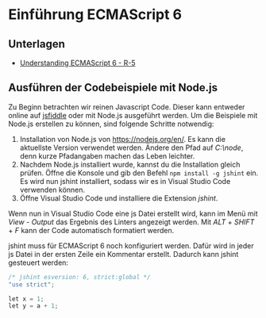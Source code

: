# Einführung ECMAScript 6 

## Unterlagen
- [Understanding ECMAScript 6 - R-5](http://www.r-5.org/files/books/computers/languages/escss/fp/Nicholas_C_Zakas-Understanding_ECMAScript_6-EN.pdf)

## Ausführen der Codebeispiele mit Node.js
Zu Beginn betrachten wir reinen Javascript Code. Dieser kann entweder online auf [jsfiddle](https://jsfiddle.net/)
oder mit Node.js ausgeführt werden. Um die Beispiele mit Node.js erstellen zu können, sind folgende 
Schritte notwendig:
1. Installation von Node.js von https://nodejs.org/en/. Es kann die aktuellste Version verwendet werden.
   Ändere den Pfad auf *C:\node*, denn kurze Pfadangaben machen das Leben leichter.
1. Nachdem Node.js installiert wurde, kannst du die Installation gleich prüfen. Öffne die Konsole und
   gib den Befehl `npm install -g jshint` ein. Es wird nun jshint installiert, sodass wir es in Visual
   Studio Code verwenden können.
1. Öffne Visual Studio Code und installiere die Extension *jshint*. 

Wenn nun in Visual Studio Code eine js Datei erstellt wird, kann im Menü mit *View* - *Output* das 
Ergebnis des Linters angezeigt werden. Mit *ALT* + *SHIFT* + *F* kann der Code automatisch formatiert
werden.

jshint muss für ECMAScript 6 noch konfiguriert werden. Dafür wird in jeder js Datei in der ersten Zeile
ein Kommentar erstellt. Dadurch kann jshint gesteuert werden:
```c#
/* jshint esversion: 6, strict:global */
"use strict";   

let x = 1;
let y = a + 1;
```
